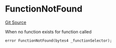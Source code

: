 # FunctionNotFound
[Git Source](https://github.com/thrackle-io/rules-protocol/blob/121468a758a67e73dd1df571fd4e956242c3c973/src/economic/ruleProcessor/RuleProcessorDiamond.sol)

When no function exists for function called


```solidity
error FunctionNotFound(bytes4 _functionSelector);
```

